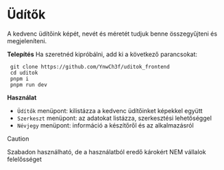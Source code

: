 # Üdítők

A kedvenc üdítőink képét, nevét és méretét tudjuk benne összegyűjteni és megjeleníteni.

**Telepítés**
Ha szeretnéd kipróbálni, add ki a következő parancsokat:

``` // szürke dobozban
 git clone https://github.com/YnwCh3f/uditok_frontend
 cd uditok
 pnpm i
 pnpm run dev
 ``` 
**Használat**
 - `Üdítők` menüpont: kilistázza a kedvenc üdítőinket képekkel együtt
 - `Szerkeszt` menüpont: az adatokat listázza, szerkesztési lehetőséggel
 - `Névjegy` menüpont: információ a készítőről és az alkalmazásról

> [!CAUTION]
> Szabadon használható, de a használatból eredő károkért NEM vállalok felelősséget

